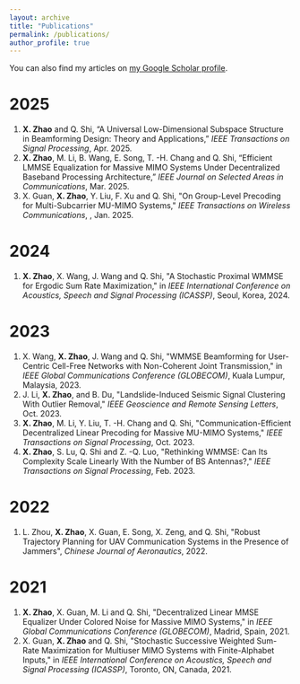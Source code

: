 ```yaml
---
layout: archive
title: "Publications"
permalink: /publications/
author_profile: true
---
```


<div class="wordwrap">You can also find my articles on <a href="{{site.author.googlescholar}}">my Google Scholar profile</a>.</div>  


 
2025
====
1. **X. Zhao** and Q. Shi, “A Universal Low-Dimensional Subspace Structure in Beamforming Design: Theory and Applications,” *IEEE Transactions on Signal Processing*, Apr. 2025.
2. **X. Zhao**, M. Li, B. Wang, E. Song, T. -H. Chang and Q. Shi, “Efficient LMMSE Equalization for Massive MIMO Systems Under Decentralized Baseband Processing Architecture,” *IEEE Journal on Selected Areas in Communications*, Mar. 2025.
3. X. Guan, **X. Zhao**, Y. Liu, F. Xu and Q. Shi, "On Group-Level Precoding for Multi-Subcarrier MU-MIMO Systems," *IEEE Transactions on Wireless Communications*, , Jan. 2025.



2024
====
1. **X. Zhao**, X. Wang, J. Wang and Q. Shi, "A Stochastic Proximal WMMSE for Ergodic Sum Rate Maximization," in *IEEE International Conference on Acoustics, Speech and Signal Processing (ICASSP)*, Seoul, Korea, 2024.



2023
====
1.  X. Wang, **X. Zhao**, J. Wang and Q. Shi, "WMMSE Beamforming for User-Centric Cell-Free Networks with Non-Coherent Joint Transmission," in *IEEE Global Communications Conference (GLOBECOM)*, Kuala Lumpur, Malaysia, 2023.
2. J. Li, **X. Zhao**, and B. Du, "Landslide-Induced Seismic Signal Clustering With Outlier Removal," *IEEE Geoscience and Remote Sensing Letters*, Oct. 2023.
3. **X. Zhao**, M. Li, Y. Liu, T. -H. Chang and Q. Shi, "Communication-Efficient Decentralized Linear Precoding for Massive MU-MIMO Systems," *IEEE Transactions on Signal Processing*, Oct. 2023.
4. **X. Zhao**, S. Lu, Q. Shi and Z. -Q. Luo, "Rethinking WMMSE: Can Its Complexity Scale Linearly With the Number of BS Antennas?," *IEEE Transactions on Signal Processing*, Feb. 2023.


2022
====
1.	L. Zhou, **X. Zhao**, X. Guan, E. Song, X. Zeng, and Q. Shi, "Robust Trajectory Planning for UAV Communication Systems in the Presence of Jammers", *Chinese Journal of Aeronautics*, 2022.



2021
====
1.	**X. Zhao**, X. Guan, M. Li and Q. Shi, "Decentralized Linear MMSE Equalizer Under Colored Noise for Massive MIMO Systems," in *IEEE Global Communications Conference (GLOBECOM)*, Madrid, Spain, 2021.
2.	X. Guan, **X. Zhao** and Q. Shi, "Stochastic Successive Weighted Sum-Rate Maximization for Multiuser MIMO Systems with Finite-Alphabet Inputs," in *IEEE International Conference on Acoustics, Speech and Signal Processing (ICASSP)*, Toronto, ON, Canada, 2021.


